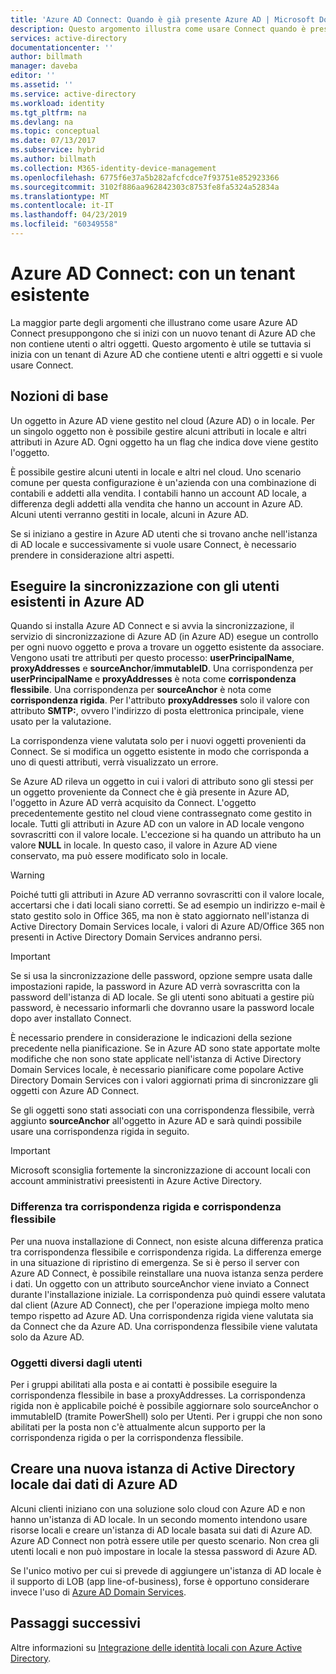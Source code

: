 ```yaml
---
title: 'Azure AD Connect: Quando è già presente Azure AD | Microsoft Docs'
description: Questo argomento illustra come usare Connect quando è presente un tenant Azure AD.
services: active-directory
documentationcenter: ''
author: billmath
manager: daveba
editor: ''
ms.assetid: ''
ms.service: active-directory
ms.workload: identity
ms.tgt_pltfrm: na
ms.devlang: na
ms.topic: conceptual
ms.date: 07/13/2017
ms.subservice: hybrid
ms.author: billmath
ms.collection: M365-identity-device-management
ms.openlocfilehash: 6775f6e37a5b282afcfcdce7f93751e852923366
ms.sourcegitcommit: 3102f886aa962842303c8753fe8fa5324a52834a
ms.translationtype: MT
ms.contentlocale: it-IT
ms.lasthandoff: 04/23/2019
ms.locfileid: "60349558"
---
```

# <a name="azure-ad-connect-when-you-have-an-existent-tenant"></a>Azure AD Connect: con un tenant esistente
La maggior parte degli argomenti che illustrano come usare Azure AD Connect presuppongono che si inizi con un nuovo tenant di Azure AD che non contiene utenti o altri oggetti. Questo argomento è utile se tuttavia si inizia con un tenant di Azure AD che contiene utenti e altri oggetti e si vuole usare Connect.

## <a name="the-basics"></a>Nozioni di base
Un oggetto in Azure AD viene gestito nel cloud (Azure AD) o in locale. Per un singolo oggetto non è possibile gestire alcuni attributi in locale e altri attributi in Azure AD. Ogni oggetto ha un flag che indica dove viene gestito l'oggetto.

È possibile gestire alcuni utenti in locale e altri nel cloud. Uno scenario comune per questa configurazione è un'azienda con una combinazione di contabili e addetti alla vendita. I contabili hanno un account AD locale, a differenza degli addetti alla vendita che hanno un account in Azure AD. Alcuni utenti verranno gestiti in locale, alcuni in Azure AD.

Se si iniziano a gestire in Azure AD utenti che si trovano anche nell'istanza di AD locale e successivamente si vuole usare Connect, è necessario prendere in considerazione altri aspetti.

## <a name="sync-with-existing-users-in-azure-ad"></a>Eseguire la sincronizzazione con gli utenti esistenti in Azure AD
Quando si installa Azure AD Connect e si avvia la sincronizzazione, il servizio di sincronizzazione di Azure AD (in Azure AD) esegue un controllo per ogni nuovo oggetto e prova a trovare un oggetto esistente da associare. Vengono usati tre attributi per questo processo: **userPrincipalName**, **proxyAddresses** e **sourceAnchor**/**immutableID**. Una corrispondenza per **userPrincipalName** e **proxyAddresses** è nota come **corrispondenza flessibile**. Una corrispondenza per **sourceAnchor** è nota come **corrispondenza rigida**. Per l'attributo **proxyAddresses** solo il valore con attributo **SMTP:**, ovvero l'indirizzo di posta elettronica principale, viene usato per la valutazione.

La corrispondenza viene valutata solo per i nuovi oggetti provenienti da Connect. Se si modifica un oggetto esistente in modo che corrisponda a uno di questi attributi, verrà visualizzato un errore.

Se Azure AD rileva un oggetto in cui i valori di attributo sono gli stessi per un oggetto proveniente da Connect che è già presente in Azure AD, l'oggetto in Azure AD verrà acquisito da Connect. L'oggetto precedentemente gestito nel cloud viene contrassegnato come gestito in locale. Tutti gli attributi in Azure AD con un valore in AD locale vengono sovrascritti con il valore locale. L'eccezione si ha quando un attributo ha un valore **NULL** in locale. In questo caso, il valore in Azure AD viene conservato, ma può essere modificato solo in locale.

> [!WARNING]
> Poiché tutti gli attributi in Azure AD verranno sovrascritti con il valore locale, accertarsi che i dati locali siano corretti. Se ad esempio un indirizzo e-mail è stato gestito solo in Office 365, ma non è stato aggiornato nell'istanza di Active Directory Domain Services locale, i valori di Azure AD/Office 365 non presenti in Active Directory Domain Services andranno persi.

> [!IMPORTANT]
> Se si usa la sincronizzazione delle password, opzione sempre usata dalle impostazioni rapide, la password in Azure AD verrà sovrascritta con la password dell'istanza di AD locale. Se gli utenti sono abituati a gestire più password, è necessario informarli che dovranno usare la password locale dopo aver installato Connect.

È necessario prendere in considerazione le indicazioni della sezione precedente nella pianificazione. Se in Azure AD sono state apportate molte modifiche che non sono state applicate nell'istanza di Active Directory Domain Services locale, è necessario pianificare come popolare Active Directory Domain Services con i valori aggiornati prima di sincronizzare gli oggetti con Azure AD Connect.

Se gli oggetti sono stati associati con una corrispondenza flessibile, verrà aggiunto **sourceAnchor** all'oggetto in Azure AD e sarà quindi possibile usare una corrispondenza rigida in seguito.

>[!IMPORTANT]
> Microsoft sconsiglia fortemente la sincronizzazione di account locali con account amministrativi preesistenti in Azure Active Directory.

### <a name="hard-match-vs-soft-match"></a>Differenza tra corrispondenza rigida e corrispondenza flessibile
Per una nuova installazione di Connect, non esiste alcuna differenza pratica tra corrispondenza flessibile e corrispondenza rigida. La differenza emerge in una situazione di ripristino di emergenza. Se si è perso il server con Azure AD Connect, è possibile reinstallare una nuova istanza senza perdere i dati. Un oggetto con un attributo sourceAnchor viene inviato a Connect durante l'installazione iniziale. La corrispondenza può quindi essere valutata dal client (Azure AD Connect), che per l'operazione impiega molto meno tempo rispetto ad Azure AD. Una corrispondenza rigida viene valutata sia da Connect che da Azure AD. Una corrispondenza flessibile viene valutata solo da Azure AD.

### <a name="other-objects-than-users"></a>Oggetti diversi dagli utenti
Per i gruppi abilitati alla posta e ai contatti è possibile eseguire la corrispondenza flessibile in base a proxyAddresses. La corrispondenza rigida non è applicabile poiché è possibile aggiornare solo sourceAnchor o immutableID (tramite PowerShell) solo per Utenti. Per i gruppi che non sono abilitati per la posta non c'è attualmente alcun supporto per la corrispondenza rigida o per la corrispondenza flessibile.

## <a name="create-a-new-on-premises-active-directory-from-data-in-azure-ad"></a>Creare una nuova istanza di Active Directory locale dai dati di Azure AD
Alcuni clienti iniziano con una soluzione solo cloud con Azure AD e non hanno un'istanza di AD locale. In un secondo momento intendono usare risorse locali e creare un'istanza di AD locale basata sui dati di Azure AD. Azure AD Connect non potrà essere utile per questo scenario. Non crea gli utenti locali e non può impostare in locale la stessa password di Azure AD.

Se l'unico motivo per cui si prevede di aggiungere un'istanza di AD locale è il supporto di LOB (app line-of-business), forse è opportuno considerare invece l'uso di [Azure AD Domain Services](../../active-directory-domain-services/index.yml).

## <a name="next-steps"></a>Passaggi successivi
Altre informazioni su [Integrazione delle identità locali con Azure Active Directory](whatis-hybrid-identity.md).
